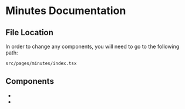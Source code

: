 # Minutes Documentation

## File Location
In order to change any components, you will need to go to the following path: 

`src/pages/minutes/index.tsx`

## Components 
- 
-  

## 

## 

## 